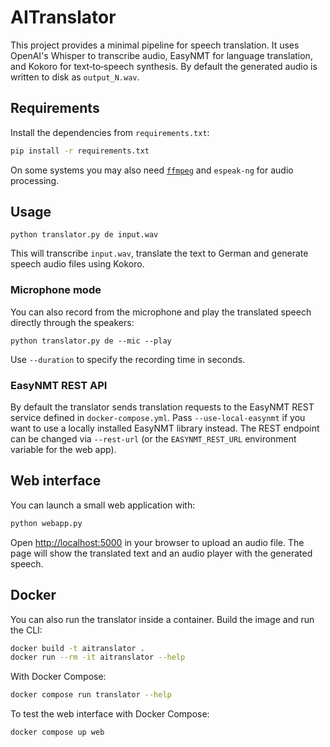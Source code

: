 # AITranslator

This project provides a minimal pipeline for speech translation. It uses OpenAI's Whisper to transcribe audio, EasyNMT for language translation, and Kokoro for text‑to‑speech synthesis. By default the generated audio is written to disk as `output_N.wav`.

## Requirements
Install the dependencies from `requirements.txt`:
```bash
pip install -r requirements.txt
```

On some systems you may also need [`ffmpeg`](https://ffmpeg.org/) and `espeak-ng` for audio processing.

## Usage
```
python translator.py de input.wav
```
This will transcribe `input.wav`, translate the text to German and generate speech audio files using Kokoro.

### Microphone mode
You can also record from the microphone and play the translated speech directly through the speakers:

```
python translator.py de --mic --play
```

Use `--duration` to specify the recording time in seconds.

### EasyNMT REST API
By default the translator sends translation requests to the EasyNMT REST service
defined in `docker-compose.yml`.  Pass `--use-local-easynmt` if you want to use
a locally installed EasyNMT library instead.  The REST endpoint can be changed
via `--rest-url` (or the `EASYNMT_REST_URL` environment variable for the web
app).

## Web interface
You can launch a small web application with:

```bash
python webapp.py
```

Open <http://localhost:5000> in your browser to upload an audio file. The page
will show the translated text and an audio player with the generated speech.

## Docker
You can also run the translator inside a container. Build the image and run the CLI:
```bash
docker build -t aitranslator .
docker run --rm -it aitranslator --help
```

With Docker Compose:
```bash
docker compose run translator --help
```

To test the web interface with Docker Compose:
```bash
docker compose up web
```
